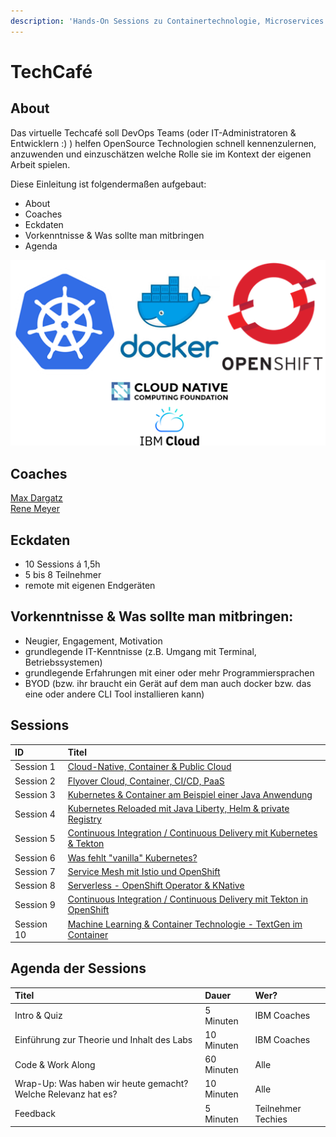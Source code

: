 ```yaml
---
description: 'Hands-On Sessions zu Containertechnologie, Microservices & Kubernetes'
---
```


# TechCafé

## About

Das virtuelle Techcafé soll DevOps Teams \(oder IT-Administratoren & Entwicklern :\) \) helfen OpenSource Technologien schnell kennenzulernen, anzuwenden und einzuschätzen welche Rolle sie im Kontext der eigenen Arbeit spielen.

Diese Einleitung ist folgendermaßen aufgebaut:

* About
* Coaches
* Eckdaten
* Vorkenntnisse & Was sollte man mitbringen
* Agenda

![](.gitbook/assets/image%20%2819%29.png)

## Coaches

[Max Dargatz](https://www.linkedin.com/in/max-dargatz-04851239/)  
[Rene Meyer ](https://www.linkedin.com/in/ren%C3%A9-meyer-6271308/)

## **Eckdaten**

* 10 Sessions á 1,5h
* 5 bis 8 Teilnehmer
* remote mit eigenen Endgeräten

## **Vorkenntnisse & Was sollte man mitbringen:**

* Neugier, Engagement, Motivation
* grundlegende IT-Kenntnisse \(z.B. Umgang mit Terminal, Betriebssystemen\)
* grundlegende Erfahrungen mit einer oder mehr Programmiersprachen
* BYOD \(bzw. ihr braucht ein Gerät auf dem man auch docker bzw. das eine oder andere CLI Tool installieren kann\)

## Sessions

| ID | Titel |
| :--- | :--- |
| Session 1 | [Cloud-Native, Container & Public Cloud](sessions/app-entwicklung-auf-der-cloud/) |
| Session 2 | [Flyover Cloud, Container, CI/CD, PaaS](sessions/session-2-folgt/) |
| Session 3 | [Kubernetes & Container am Beispiel einer Java Anwendung](sessions/session-3-kubernetes/) |
| Session 4 | [Kubernetes Reloaded mit Java Liberty, Helm & private Registry](sessions/session-4-kubernetes-reloaded-mit-java-liberty/) |
| Session 5 | [Continuous Integration / Continuous Delivery mit Kubernetes & Tekton](sessions/session-5/) |
| Session 6 | [Was fehlt "vanilla" Kubernetes?](sessions/session-6-what-lacks-vanilla-k8s/) |
| Session 7 | [Service Mesh mit Istio und OpenShift](sessions/session-7-service-mesh/) |
| Session 8 | [Serverless - OpenShift Operator & KNative](sessions/session-8-knative-und-serverless/) |
| Session 9 | [Continuous Integration / Continuous Delivery mit Tekton in OpenShift](sessions/untitled/) |
| Session 10 | [Machine Learning & Container Technologie - TextGen im Container](sessions/session-10-deep-learning-und-container/) |

## Agenda der Sessions

| Titel | Dauer | Wer? |
| :--- | :--- | :--- |
| Intro & Quiz | 5 Minuten | IBM Coaches |
| Einführung zur Theorie und Inhalt des Labs | 10 Minuten | IBM Coaches |
| Code & Work Along | 60 Minuten | Alle |
| Wrap-Up: Was haben wir heute gemacht? Welche Relevanz hat es? | 10 Minuten | Alle |
| Feedback | 5 Minuten | Teilnehmer Techies |

